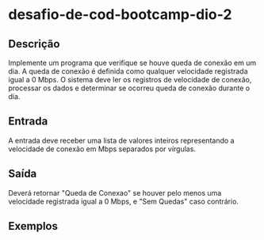 # desafio-de-cod-bootcamp-dio-2

## Descrição
Implemente um programa que verifique se houve queda de conexão em um dia. A queda de conexão é definida como qualquer velocidade registrada igual a 0 Mbps. O sistema deve ler os registros de velocidade de conexão, processar os dados e determinar se ocorreu queda de conexão durante o dia.

## Entrada
A entrada deve receber uma lista de valores inteiros representando a velocidade de conexão em Mbps separados por vírgulas.

## Saída
Deverá retornar "Queda de Conexao" se houver pelo menos uma velocidade registrada igual a 0 Mbps, e "Sem Quedas" caso contrário.

## Exemplos
